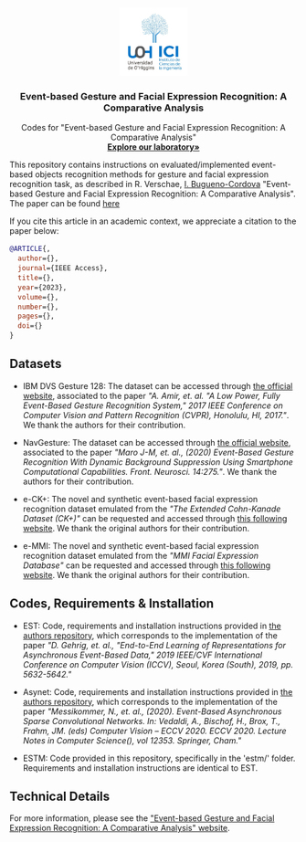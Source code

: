 <!-- PROJECT LOGO -->
<p align="center">
  <a href="https://sites.google.com/uoh.cl/uoh-ris-lab">
    <img src="resources/uoh_ici.jpeg" alt="Logo" width="120" height="120">
  </a>

  <h3 align="center">Event-based Gesture and Facial Expression Recognition: A Comparative Analysis</h3>

  <p align="center">
     Codes for "Event-based Gesture and Facial Expression Recognition: A Comparative Analysis" 
    <br />
    <a href="https://sites.google.com/uoh.cl/uoh-ris-lab"><strong>Explore our laboratory»</strong></a>
    <br />

  </p>
</p>

This repository contains instructions on evaluated/implemented event-based objects recognition methods for gesture and facial expression recognition task, as described in R. Verschae, [I. Bugueno-Cordova](https://github.com/ibugueno/) "Event-based Gesture and Facial Expression Recognition: A Comparative Analysis". The paper can be found [here](#)

If you cite this article in an academic context, we appreciate a citation to the paper below:

```bibtex
@ARTICLE{,
  author={},
  journal={IEEE Access}, 
  title={}, 
  year={2023},
  volume={},
  number={},
  pages={},
  doi={}
}
```

## Datasets

* IBM DVS Gesture 128: The dataset can be accessed through [the official website](https://research.ibm.com/interactive/dvsgesture/), associated to the paper _"A. Amir, et. al. "A Low Power, Fully Event-Based Gesture Recognition System," 2017 IEEE Conference on Computer Vision and Pattern Recognition (CVPR), Honolulu, HI, 2017."_. We thank the authors for their contribution.

* NavGesture: The dataset can be accessed through [the official website](https://www.frontiersin.org/articles/10.3389/fnins.2020.00275/full), associated to the paper _"Maro J-M, et. al., (2020) Event-Based Gesture Recognition With Dynamic Background Suppression Using Smartphone Computational Capabilities. Front. Neurosci. 14:275."_. We thank the authors for their contribution.

* e-CK+: The novel and synthetic event-based facial expression recognition dataset emulated from the _"The Extended Cohn-Kanade Dataset (CK+)"_ can be requested and accessed through [this following website](#). We thank the original authors for their contribution.

* e-MMI: The novel and synthetic event-based facial expression recognition dataset emulated from the _"MMI Facial Expression Database"_ can be requested and accessed through [this following website](#). We thank the original authors for their contribution.

## Codes, Requirements & Installation

* EST: Code, requirements and installation instructions provided in [the authors repository](https://github.com/uzh-rpg/rpg_event_representation_learning), which corresponds to the implementation of the paper _"D. Gehrig, et. al., "End-to-End Learning of Representations for Asynchronous Event-Based Data," 2019 IEEE/CVF International Conference on Computer Vision (ICCV), Seoul, Korea (South), 2019, pp. 5632-5642."_

* Asynet: Code, requirements and installation instructions provided in [the authors repository](https://github.com/uzh-rpg/rpg_asynet), which corresponds to the implementation of the paper _"Messikommer, N., et. al., (2020). Event-Based Asynchronous Sparse Convolutional Networks. In: Vedaldi, A., Bischof, H., Brox, T., Frahm, JM. (eds) Computer Vision – ECCV 2020. ECCV 2020. Lecture Notes in Computer Science(), vol 12353. Springer, Cham."_

* ESTM: Code provided in this repository, specifically in the 'estm/' folder. Requirements and installation instructions are identical to EST.

## Technical Details

For more information, please see the ["Event-based Gesture and Facial Expression Recognition: A Comparative Analysis" website](#).